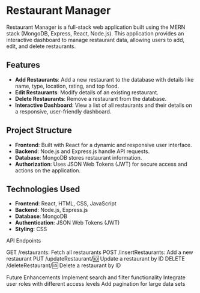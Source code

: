 
# Restaurant Manager

Restaurant Manager is a full-stack web application built using the MERN stack (MongoDB, Express, React, Node.js). This application provides an interactive dashboard to manage restaurant data, allowing users to add, edit, and delete restaurants.

## Features

- **Add Restaurants**: Add a new restaurant to the database with details like name, type, location, rating, and top food.
- **Edit Restaurants**: Modify details of an existing restaurant.
- **Delete Restaurants**: Remove a restaurant from the database.
- **Interactive Dashboard**: View a list of all restaurants and their details on a responsive, user-friendly dashboard.

## Project Structure

- **Frontend**: Built with React for a dynamic and responsive user interface.
- **Backend**: Node.js and Express.js handle API requests.
- **Database**: MongoDB stores restaurant information.
- **Authorization**: Uses JSON Web Tokens (JWT) for secure access and actions on the application.

## Technologies Used

- **Frontend**: React, HTML, CSS, JavaScript
- **Backend**: Node.js, Express.js
- **Database**: MongoDB
- **Authentication**: JSON Web Tokens (JWT)
- **Styling**: CSS

API Endpoints

GET /restaurants: Fetch all restaurants
POST /insertRestaurants: Add a new restaurant
PUT /updateRestaurant/:id: Update a restaurant by ID
DELETE /deleteRestaurant/:id: Delete a restaurant by ID

Future Enhancements
Implement search and filter functionality
Integrate user roles with different access levels
Add pagination for large data sets



